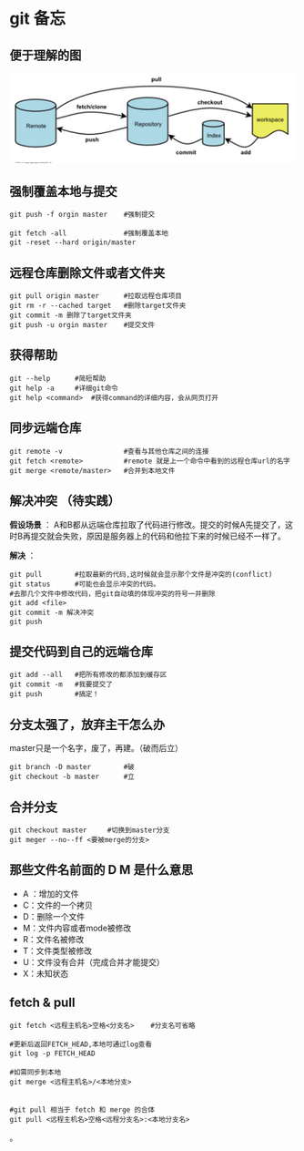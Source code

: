 # git 备忘

## 便于理解的图  


![git流程](./picture-for-note/gitok.png)  


## 强制覆盖本地与提交

```shell
git push -f orgin master	#强制提交
 
git fetch -all				#强制覆盖本地
git -reset --hard origin/master
```

## 远程仓库删除文件或者文件夹  

```shell
git pull origin master		#拉取远程仓库项目
git rm -r --cached target	#删除target文件夹
git commit -m 删除了target文件夹
git push -u orgin master	#提交文件
```

## 获得帮助

```shell
git --help		#简短帮助
git help -a		#详细git命令
git help <command>	#获得command的详细内容，会从网页打开
```

##  同步远端仓库

```shell
git remote -v				#查看与其他仓库之间的连接
git fetch <remote>			#remote 就是上一个命令中看到的远程仓库url的名字
git merge <remote/master>	#合并到本地文件
```

## 解决冲突 （待实践）

**假设场景** ： A和B都从远端仓库拉取了代码进行修改。提交的时候A先提交了，这时B再提交就会失败，原因是服务器上的代码和他拉下来的时候已经不一样了。  

**解决** ：  
```shell
git pull		#拉取最新的代码,这时候就会显示那个文件是冲突的(conflict)
git status 		#可能也会显示冲突的代码。
#去那几个文件中修改代码，把git自动填的体现冲突的符号一并删除
git add <file>
git commit -m 解决冲突
git push
```

## 提交代码到自己的远端仓库

```shell
git add --all	#把所有修改的都添加到缓存区
git commit -m 	#我要提交了
git push		#搞定！
```

## 分支太强了，放弃主干怎么办

master只是一个名字，废了，再建。（破而后立）  

```shell
git branch -D master		#破
git checkout -b master		#立
```

## 合并分支

```shell
git checkout master		#切换到master分支
git meger --no--ff <要被merge的分支>
```

## 那些文件名前面的 D M 是什么意思  

- A ：增加的文件
- C：文件的一个拷贝
- D：删除一个文件
- M：文件内容或者mode被修改
- R：文件名被修改
- T：文件类型被修改
- U：文件没有合并（完成合并才能提交）
- X：未知状态

## fetch & pull


```shell
git fetch <远程主机名>空格<分支名>	#分支名可省略

#更新后返回FETCH_HEAD,本地可通过log查看
git log -p FETCH_HEAD

#如需同步到本地
git merge <远程主机名>/<本地分支>


#git pull 相当于 fetch 和 merge 的合体
git pull <远程主机名>空格<远程分支名>:<本地分支名>
```

。

















